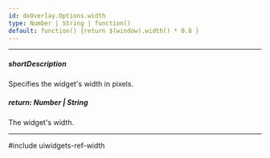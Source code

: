 ```yaml
---
id: dxOverlay.Options.width
type: Number | String | function()
default: function() {return $(window).width() * 0.8 }
---
```

---
##### shortDescription
Specifies the widget's width in pixels.

##### return: Number | String
The widget's width.

---
#include uiwidgets-ref-width